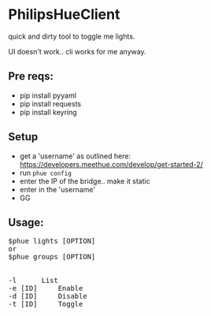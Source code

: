 # PhilipsHueClient
quick and dirty tool to toggle me lights.

UI doesn't work.. cli works for me anyway.

## Pre reqs:
- pip install pyyaml
- pip install requests
- pip install keyring

## Setup
- get a 'username' as outlined here:
https://developers.meethue.com/develop/get-started-2/
- run `phue config`
- enter the IP of the bridge.. make it static
- enter in the 'username'
- GG


## Usage:
<pre>
$phue lights [OPTION]
or
$phue groups [OPTION]


-l 		List
-e [ID]		Enable
-d [ID]		Disable
-t [ID]		Toggle
</pre>
